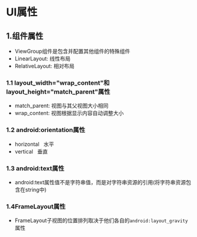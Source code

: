 # UI属性
## 1.组件属性
* ViewGroup组件是包含并配置其他组件的特殊组件
* LinearLayout: 线性布局
* RelativeLayout: 相对布局
### 1.1 layout_width="wrap_content"和layout_height="match_parent"属性
* match_parent: 视图与其父视图大小相同
* wrap_content: 视图根据显示内容自动调整大小
### 1.2 android:orientation属性
* horizontal   水平 
* vertical   垂直
### 1.3 android:text属性
* android:text属性值不是字符串值，而是对字符串资源的引用(将字符串资源包含在string中)
### 1.4FrameLayout属性
* FrameLayout子视图的位置排列取决于他们各自的`android:layout_gravity`属性
